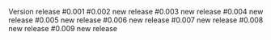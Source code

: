Version release #0.001
                #0.002 new release
                #0.003 new release
                #0.004 new release
                #0.005 new release
                #0.006 new release
                #0.007 new release
                #0.008 new release
                #0.009 new release
